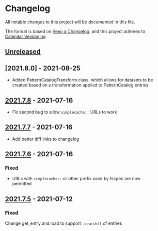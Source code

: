 # Changelog

All notable changes to this project will be documented in this file.

The format is based on [Keep a Changelog](https://keepachangelog.com/en/1.0.0/),
and this project adheres to [Calendar Versioning](https://calver.org/).

## [Unreleased]

## [2021.8.0] - 2021-08-25

- Added PatternCatalogTransform class, which allows for datasets to be created based on a transformation applied to PatternCatalog entries

## [2021.7.8] - 2021-07-16

- Fix second bug to allow `simplecache::` URLs to work

## [2021.7.7] - 2021-07-16

- Add better diff links to changelog

## [2021.7.6] - 2021-07-16

### Fixed

- URLs with `simplecache::` or other prefix used by fsspec are now permitted

## [2021.7.5] - 2021-07-12

### Fixed

Change get_entry and load to support `.search()` of entries

[Unreleased]: https://bitbucket.com/dtnse/intake_pattern_catalog/branches/compare/2021.8.0..main
[2021.7.9]: https://bitbucket.com/dtnse/intake_pattern_catalog/branches/compare/2021.8.0..2021.7.8#commits
[2021.7.8]: https://bitbucket.com/dtnse/intake_pattern_catalog/branches/compare/2021.7.8..2021.7.7#commits
[2021.7.7]: https://bitbucket.com/dtnse/intake_pattern_catalog/branches/compare/2021.7.7..2021.7.6#commits
[2021.7.6]: https://bitbucket.com/dtnse/intake_pattern_catalog/branches/compare/2021.7.6..2021.7.5#commits
[2021.7.5]: https://bitbucket.com/dtnse/intake_pattern_catalog/branches/compare/2021.7.5..2021.7.4#commits
